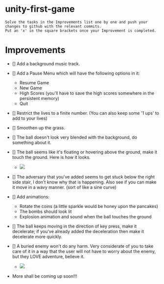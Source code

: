 # unity-first-game

```
Solve the tasks in the Improvements list one by one and push your changes to github with the relevant commits.
Put an 'x' in the square brackets once your Improvement is completed.
```

# Improvements

- [] Add a background music track.
- [] Add a Pause Menu which will have the following options in it:
	* Resume Game
	* New Game
	* High Scores (you'll have to save the high scores somewhere in the persistent memory)
	* Quit
- [] Restrict the lives to a finite number. (You can also keep some '1 ups' to add to your lives)
- [] Smoothen up the grass.
- [] The ball doesn't look very blended with the background, do something about it.
- [] The ball seems like it's floating or hovering above the ground, make it touch the ground. Here is how it looks.
	* <img src = "https://github.com/jbnerd/unity-first-game/blob/master/BouncyTales%2021-06-2017%2010_48_18.png">
- [] The adversary that you've added seems to get stuck below the right side stair, I don't know why that is happening. Also see if you can make it move in a wavy manner. (sort of like a sine curve)
- [] Add animations:
	* Rotate the coins (a little sparkle would be honey upon the pancakes)
	* The bombs should look lit
	* Explosion animation and sound when the ball touches the ground
- [] The ball keeps moving in the direction of key press, make it decelerate; if you've already added the deceleration then make it decelerate more quickly.
- [] A buried enemy won't do any harm. Very considerate of you to take care of it in a way that the user will not have to worry about the enemy, but they LOVE adventure, believe it.
	* <img src = "https://github.com/jbnerd/unity-first-game/blob/master/BouncyTales%2021-06-2017%2010_56_18.png">

- More shall be coming up soon!!!

